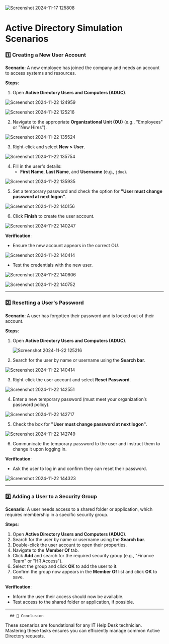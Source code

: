 
![Screenshot 2024-11-17 125808](https://github.com/user-attachments/assets/d6243ef9-85c2-41b3-9ed6-08a93f2ed0c6)
# Active Directory Simulation Scenarios


### 1️⃣ **Creating a New User Account**
   **Scenario**: A new employee has joined the company and needs an account to access systems and resources.

   **Steps**:
   1. Open **Active Directory Users and Computers (ADUC)**.
      
![Screenshot 2024-11-22 124959](https://github.com/user-attachments/assets/d7c76a86-e01e-4f65-93c4-9a98a56ba5bf)

![Screenshot 2024-11-22 125216](https://github.com/user-attachments/assets/d9cebfd1-d683-4842-9d91-6dc729411c04)

      
   2. Navigate to the appropriate **Organizational Unit (OU)** (e.g., "Employees" or "New Hires").

![Screenshot 2024-11-22 135524](https://github.com/user-attachments/assets/9d5c47b9-e71e-4961-b203-2d2aa3901522)

      
   3. Right-click and select **New > User**.
      
![Screenshot 2024-11-22 135754](https://github.com/user-attachments/assets/025e9c1e-890a-4bb2-8bb0-f10e23ac6806)

      
   4. Fill in the user's details:
      - **First Name**, **Last Name**, and **Username** (e.g., `jdoe`).
        
![Screenshot 2024-11-22 135935](https://github.com/user-attachments/assets/f59e20d1-58f1-4707-8e34-87480faffdac)

      
   5. Set a temporary password and check the option for **"User must change password at next logon"**.
      
![Screenshot 2024-11-22 140156](https://github.com/user-attachments/assets/f7417d04-21a8-4358-a92a-48c9caae4faf)

      
   6. Click **Finish** to create the user account.

![Screenshot 2024-11-22 140247](https://github.com/user-attachments/assets/900e7346-b2aa-45f8-b77f-d1003fb45305)


   **Verification**:
   - Ensure the new account appears in the correct OU.
     
![Screenshot 2024-11-22 140414](https://github.com/user-attachments/assets/dd186d46-a9b9-4f92-975c-17de09851239)

    
   - Test the credentials with the new user.
     
![Screenshot 2024-11-22 140606](https://github.com/user-attachments/assets/7c1343c2-d7d6-4a84-a4b5-5506ebbde15d)

![Screenshot 2024-11-22 140752](https://github.com/user-attachments/assets/10daaaec-33fd-4ba6-ad71-91b845db62d9)

---

### 2️⃣ **Resetting a User's Password**
   **Scenario**: A user has forgotten their password and is locked out of their account.

   **Steps**:
   1. Open **Active Directory Users and Computers (ADUC)**.
      
      ![Screenshot 2024-11-22 125216](https://github.com/user-attachments/assets/c6302055-9049-40fb-bee7-dd9bebd8d886)

      
   2. Search for the user by name or username using the **Search bar**.
      
![Screenshot 2024-11-22 140414](https://github.com/user-attachments/assets/51592366-ddeb-4019-aa4b-2f0475d24e10)

    
   3. Right-click the user account and select **Reset Password**.
      
![Screenshot 2024-11-22 142551](https://github.com/user-attachments/assets/cd18fb92-43ce-4359-bda0-69b62d207413)

    
   4. Enter a new temporary password (must meet your organization’s password policy).
      
![Screenshot 2024-11-22 142717](https://github.com/user-attachments/assets/4659100f-e6ad-401e-8a35-9b3f1eda443f)


   5. Check the box for **"User must change password at next logon"**.
       
![Screenshot 2024-11-22 142749](https://github.com/user-attachments/assets/5f754ac1-1c4f-45e6-890b-7e95a0d83426)

      
   6. Communicate the temporary password to the user and instruct them to change it upon logging in.

   **Verification**:
   - Ask the user to log in and confirm they can reset their password.

![Screenshot 2024-11-22 144323](https://github.com/user-attachments/assets/9b7f80a2-299b-44da-8684-045d78919d5d)


---

### 3️⃣ **Adding a User to a Security Group**
   **Scenario**: A user needs access to a shared folder or application, which requires membership in a specific security group.

   **Steps**:
   1. Open **Active Directory Users and Computers (ADUC)**.
   2. Search for the user by name or username using the **Search bar**.
   3. Double-click the user account to open their properties.
   4. Navigate to the **Member Of** tab.
   5. Click **Add** and search for the required security group (e.g., "Finance Team" or "HR Access").
   6. Select the group and click **OK** to add the user to it.
   7. Confirm the group now appears in the **Member Of** list and click **OK** to save.

   **Verification**:
   - Inform the user their access should now be available.
   - Test access to the shared folder or application, if possible.

---


      ## 🎉 Conclusion
These scenarios are foundational for any IT Help Desk technician. Mastering these tasks ensures you can efficiently manage common Active Directory requests.
